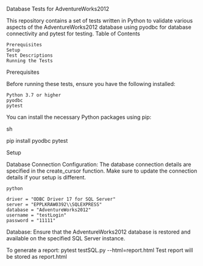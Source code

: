 Database Tests for AdventureWorks2012

This repository contains a set of tests written in Python to validate various aspects of the AdventureWorks2012 database using pyodbc for database connectivity and pytest for testing.
Table of Contents

    Prerequisites
    Setup
    Test Descriptions
    Running the Tests

Prerequisites

Before running these tests, ensure you have the following installed:

    Python 3.7 or higher
    pyodbc
    pytest

You can install the necessary Python packages using pip:

sh

pip install pyodbc pytest

Setup

Database Connection Configuration:
The database connection details are specified in the create_cursor function. Make sure to update the connection details if your setup is different.

    python

    driver = "ODBC Driver 17 for SQL Server"
    server = "EPPLKRAW0392\\SQLEXPRESS"
    database = "AdventureWorks2012"
    username = "testLogin"
    password = "11111"

Database:
Ensure that the AdventureWorks2012 database is restored and available on the specified SQL Server instance.

To generate a report:
pytest testSQL.py --html=report.html
Test report will be stored  as report.html
